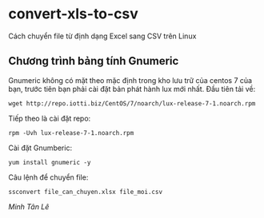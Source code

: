# convert-xls-to-csv
Cách chuyển file từ định dạng Excel sang CSV trên Linux

## Chương trình bảng tính Gnumeric
Gnumeric không có mặt theo mặc định trong kho lưu trữ của centos 7 của bạn, trước tiên bạn phải cài đặt bản phát hành lux mới nhất.
Đầu tiên tải về:
```
wget http://repo.iotti.biz/CentOS/7/noarch/lux-release-7-1.noarch.rpm
```

Tiếp theo là cài đặt repo:
```
rpm -Uvh lux-release-7-1.noarch.rpm
```

Cài đặt Gnumberic:
```
yum install gnumeric -y
```

Câu lệnh để chuyển file:
```
ssconvert file_can_chuyen.xlsx file_moi.csv
```

*Minh Tân Lê*
